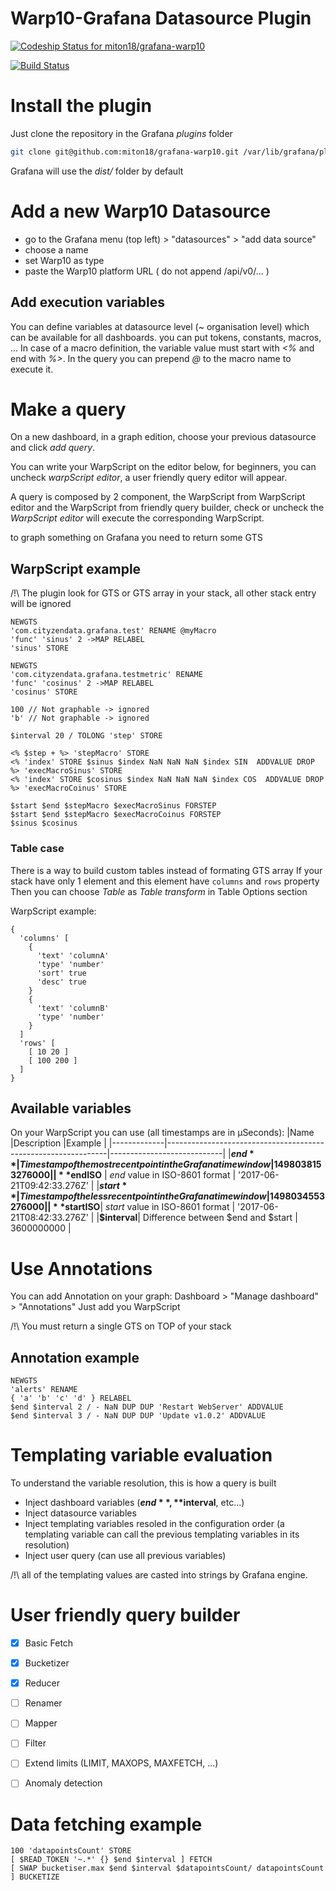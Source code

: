 Warp10-Grafana Datasource Plugin
===
[![Codeship Status for miton18/grafana-warp10](https://app.codeship.com/projects/71957320-3634-0135-1e05-4ad2f5be4eb7/status?branch=master)](https://app.codeship.com/projects/227176)

[![Build Status](https://travis-ci.org/miton18/grafana-warp10.svg?branch=master)](https://travis-ci.org/miton18/grafana-warp10)

# Install the plugin

Just clone the repository in the Grafana *plugins* folder
```sh
git clone git@github.com:miton18/grafana-warp10.git /var/lib/grafana/plugins/grafana-warp10
```
Grafana will use the *dist/* folder by default

# Add a new Warp10 Datasource

- go to the Grafana menu (top left) > "datasources" > "add data source"
- choose a name
- set Warp10 as type
- paste the Warp10 platform URL ( do not append /api/v0/... )

## Add execution variables

You can define variables at datasource level (~ organisation level) which can be available for all dashboards. you can put tokens, constants, macros, ...
In case of a macro definition, the variable value must start with *<%* and end with *%>*. In the query you can prepend *@* to the macro name to execute it.

# Make a query

On a new dashboard, in a graph edition, choose your previous datasource and click *add query*.

You can write your WarpScript on the editor below, for beginners, you can uncheck *warpScript editor*, a user friendly query editor will appear.

A query is composed by 2 component, the WarpScript from WarpScript editor and the WarpScript from friendly query builder, check or uncheck the *WarpScript editor* will execute the corresponding WarpScript.

to graph something on Grafana you need to return some GTS

## WarpScript example

/!\ The plugin look for GTS or GTS array in your stack, all other stack entry will be ignored

```WarpScript
NEWGTS
'com.cityzendata.grafana.test' RENAME @myMacro
'func' 'sinus' 2 ->MAP RELABEL
'sinus' STORE

NEWGTS
'com.cityzendata.grafana.testmetric' RENAME
'func' 'cosinus' 2 ->MAP RELABEL
'cosinus' STORE

100 // Not graphable -> ignored
'b' // Not graphable -> ignored

$interval 20 / TOLONG 'step' STORE

<% $step + %> 'stepMacro' STORE
<% 'index' STORE $sinus $index NaN NaN NaN $index SIN  ADDVALUE DROP %> 'execMacroSinus' STORE
<% 'index' STORE $cosinus $index NaN NaN NaN $index COS  ADDVALUE DROP %> 'execMacroCoinus' STORE

$start $end $stepMacro $execMacroSinus FORSTEP
$start $end $stepMacro $execMacroCoinus FORSTEP
$sinus $cosinus
```

### Table case
There is a way to build custom tables instead of formating GTS array
If your stack have only 1 element and this element have `columns` and `rows` property
Then you can choose *Table* as *Table transform* in Table Options section

WarpScript example:
```WarpScript
{
  'columns' [
    {
      'text' 'columnA'
      'type' 'number'
      'sort' true
      'desc' true
    }
    {
      'text' 'columnB'
      'type' 'number'
    }
  ]
  'rows' [
    [ 10 20 ]
    [ 100 200 ]
  ]
}
```

## Available variables
On your WarpScript you can use (all timestamps are in µSeconds):
|Name         |Description                                                    |Example                     |
|-------------|---------------------------------------------------------------|----------------------------|
|**$end**     | Timestamp of the most recent point in the Grafana time window | 1498038153276000           |
|**$endISO**  | *end* value in ISO-8601 format                                | '2017-06-21T09:42:33.276Z' |
|**$start**   | Timestamp of the less recent point in the Grafana time window | 1498034553276000           |
|**$startISO**| *start* value in ISO-8601 format                              | '2017-06-21T08:42:33.276Z' |
|**$interval**| Difference between $end and $start                            | 3600000000                 |

# Use Annotations
You can add Annotation on your graph: Dashboard > "Manage dashboard" > "Annotations"
Just add you WarpScript

/!\ You must return a single GTS on TOP of your stack

## Annotation example
```warpScript
NEWGTS
'alerts' RENAME
{ 'a' 'b' 'c' 'd' } RELABEL
$end $interval 2 / - NaN DUP DUP 'Restart WebServer' ADDVALUE
$end $interval 3 / - NaN DUP DUP 'Update v1.0.2' ADDVALUE
```

# Templating variable evaluation

To understand the variable resolution, this is how a query is built

- Inject dashboard variables (**$end**, **$interval**, etc...)
- Inject datasource variables
- Inject templating variables resoled in the configuration order (a templating variable can call the previous templating variables in its resolution)
- Inject user query (can use all previous variables)

/!\ all of the templating values are casted into strings by Grafana engine.

# User friendly query builder
- [x] Basic Fetch
- [x] Bucketizer
- [x] Reducer
- [ ] Renamer
- [ ] Mapper
- [ ] Filter
- [ ] Extend limits (LIMIT, MAXOPS, MAXFETCH, ...)
- [ ] Anomaly detection


# Data fetching example
```
100 'datapointsCount' STORE
[ $READ_TOKEN '~.*' {} $end $interval ] FETCH
[ SWAP bucketiser.max $end $interval $datapointsCount/ datapointsCount ] BUCKETIZE
```
